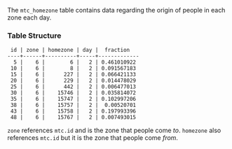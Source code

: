 The `mtc_homezone` table contains data regarding the origin of people in each zone each day.

### Table Structure
```
 id | zone | homezone | day |  fraction   
----+------+----------+-----+-------------
  5 |    6 |        6 |   2 | 0.461010922
 10 |    6 |        8 |   2 | 0.091567183
 15 |    6 |      227 |   2 | 0.066421133
 20 |    6 |      229 |   2 | 0.014478029
 25 |    6 |      442 |   2 | 0.006477013
 30 |    6 |    15746 |   2 | 0.035814072
 35 |    6 |    15747 |   2 | 0.102997206
 38 |    6 |    15757 |   2 |  0.00520701
 43 |    6 |    15758 |   2 | 0.197993396
 48 |    6 |    15767 |   2 | 0.007493015
```
`zone` references `mtc.id` and is the zone that people come _to_. `homezone` also references `mtc.id` but it is the zone that people come _from_.
